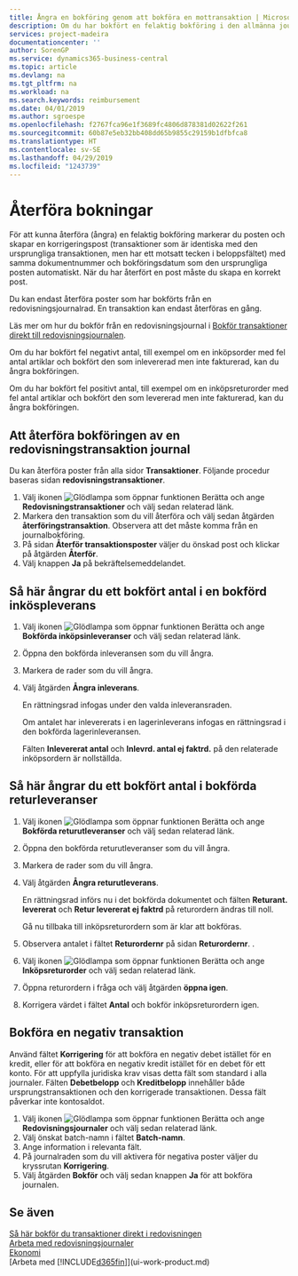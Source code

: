```yaml
---
title: Ångra en bokföring genom att bokföra en mottransaktion | Microsoft Docs
description: Om du har bokfört en felaktig bokföring i den allmänna journalen, kan du använda funktionen Återför transaktion för att ångra bokföringen med ett korrekt redovisningsspårning.
services: project-madeira
documentationcenter: ''
author: SorenGP
ms.service: dynamics365-business-central
ms.topic: article
ms.devlang: na
ms.tgt_pltfrm: na
ms.workload: na
ms.search.keywords: reimbursement
ms.date: 04/01/2019
ms.author: sgroespe
ms.openlocfilehash: f2767fca96e1f3689fc4806d878381d02622f261
ms.sourcegitcommit: 60b87e5eb32bb408dd65b9855c29159b1dfbfca8
ms.translationtype: HT
ms.contentlocale: sv-SE
ms.lasthandoff: 04/29/2019
ms.locfileid: "1243739"
---
```

# <a name="reverse-postings"></a>Återföra bokningar
För att kunna återföra (ångra) en felaktig bokföring markerar du posten och skapar en korrigeringspost (transaktioner som är identiska med den ursprungliga transaktionen, men har ett motsatt tecken i beloppsfältet) med samma dokumentnummer och bokföringsdatum som den ursprungliga posten automatiskt. När du har återfört en post måste du skapa en korrekt post.

Du kan endast återföra poster som har bokförts från en redovisningsjournalrad. En transaktion kan endast återföras en gång.

Läs mer om hur du bokför från en redovisningsjournal i [Bokför transaktioner direkt till redovisningsjournalen](finance-how-post-transactions-directly.md).

Om du har bokfört fel negativt antal, till exempel om en inköpsorder med fel antal artiklar och bokfört den som inlevererad men inte fakturerad, kan du ångra bokföringen.

Om du har bokfört fel positivt antal, till exempel om en inköpsreturorder med fel antal artiklar och bokfört den som levererad men inte fakturerad, kan du ångra bokföringen.   

## <a name="to-reverse-the-journal-posting-of-a-general-ledger-entry"></a>Att återföra bokföringen av en redovisningstransaktion journal
Du kan återföra poster från alla sidor **Transaktioner**. Följande procedur baseras sidan **redovisningstransaktioner**.
1. Välj ikonen ![Glödlampa som öppnar funktionen Berätta](media/ui-search/search_small.png "Berätta vad du vill göra") och ange **Redovisningstransaktioner** och välj sedan relaterad länk.
2. Markera den transaktion som du vill återföra och välj sedan åtgärden **återföringstransaktion**. Observera att det måste komma från en journalbokföring.
3. På sidan **Återför transaktionsposter** väljer du önskad post och klickar på åtgärden **Återför**.
4. Välj knappen **Ja** på bekräftelsemeddelandet.

## <a name="to-undo-a-quantity-posting-on-a-posted-purchase-receipt"></a>Så här ångrar du ett bokfört antal i en bokförd inköspleverans  

1.  Välj ikonen ![Glödlampa som öppnar funktionen Berätta](media/ui-search/search_small.png "Berätta vad du vill göra") och ange **Bokförda inköpsinleveranser** och välj sedan relaterad länk.  
2.  Öppna den bokförda inleveransen som du vill ångra.  
3.  Markera de rader som du vill ångra.  
4.  Välj åtgärden **Ångra inleverans**.

    En rättningsrad infogas under den valda inleveransraden.  

    Om antalet har inlevererats i en lagerinleverans infogas en rättningsrad i den bokförda lagerinleveransen.  

    Fälten **Inlevererat antal** och **Inlevrd. antal ej faktrd.** på den relaterade inköpsordern är nollställda.

## <a name="to-undo-and-then-redo-a-quantity-posting-on-a-posted-return-shipment"></a>Så här ångrar du ett bokfört antal i bokförda returleveranser

1.  Välj ikonen ![Glödlampa som öppnar funktionen Berätta](media/ui-search/search_small.png "Berätta vad du vill göra") och ange **Bokförda returutleveranser** och välj sedan relaterad länk.  
2.  Öppna den bokförda returutleveranser som du vill ångra.
3. Markera de rader som du vill ångra.  

4.  Välj åtgärden **Ångra returutleverans**.  

    En rättningsrad införs nu i det bokförda dokumentet och fälten **Returant. levererat** och **Retur levererat ej faktrd** på returordern ändras till noll.  

    Gå nu tillbaka till inköpsreturordern som är klar att bokföras.  

5.  Observera antalet i fältet **Returordernr** på sidan **Returordernr**. .  
6.  Välj ikonen ![Glödlampa som öppnar funktionen Berätta](media/ui-search/search_small.png "Berätta vad du vill göra") och ange **Inköpsreturorder** och välj sedan relaterad länk.  
7.  Öppna returordern i fråga och välj åtgärden **öppna igen**.  
8.  Korrigera värdet i fältet **Antal** och bokför inköpsreturordern igen.  

## <a name="to-post-a-negative-entry"></a>Bokföra en negativ transaktion  
Använd fältet **Korrigering** för att bokföra en negativ debet istället för en kredit, eller för att bokföra en negativ kredit istället för en debet för ett konto. För att uppfylla juridiska krav visas detta fält som standard i alla journaler. Fälten **Debetbelopp** och **Kreditbelopp** innehåller både ursprungstransaktionen och den korrigerade transaktionen. Dessa fält påverkar inte kontosaldot.  

1.  Välj ikonen ![Glödlampa som öppnar funktionen Berätta](media/ui-search/search_small.png "Berätta vad du vill göra") och ange **Redovisningsjournaler** och välj sedan relaterad länk.  
2.  Välj önskat batch-namn i fältet **Batch-namn**.  
3.  Ange information i relevanta fält.  
4.  På journalraden som du vill aktivera för negativa poster väljer du kryssrutan **Korrigering**.  
5.  Välj åtgärden **Bokför** och välj sedan knappen **Ja** för att bokföra journalen.

## <a name="see-also"></a>Se även
[Så här bokför du transaktioner direkt i redovisningen](finance-how-post-transactions-directly.md)  
[Arbeta med redovisningsjournaler](ui-work-general-journals.md)  
[Ekonomi](finance.md)  
[Arbeta med [!INCLUDE[d365fin](includes/d365fin_md.md)]](ui-work-product.md)  
